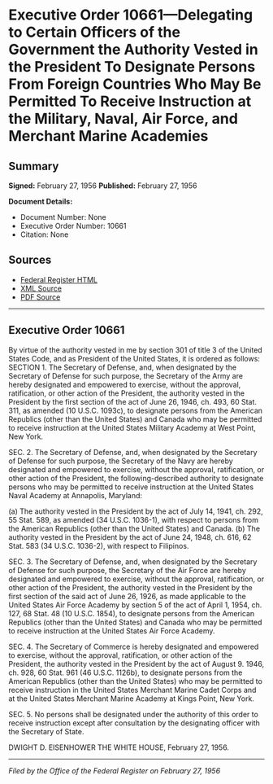 # Executive Order 10661—Delegating to Certain Officers of the Government the Authority Vested in the President To Designate Persons From Foreign Countries Who May Be Permitted To Receive Instruction at the Military, Naval, Air Force, and Merchant Marine Academies

## Summary

**Signed:** February 27, 1956
**Published:** February 27, 1956

**Document Details:**
- Document Number: None
- Executive Order Number: 10661
- Citation: None

## Sources
- [Federal Register HTML](https://www.presidency.ucsb.edu/documents/executive-order-10661-delegating-certain-officers-the-government-the-authority-vested-the)
- [XML Source](None)
- [PDF Source](None)

---

## Executive Order 10661

By virtue of the authority vested in me by section 301 of title 3 of the United States Code, and as President of the United States, it is ordered as follows:
SECTION 1. The Secretary of Defense, and, when designated by the Secretary of Defense for such purpose, the Secretary of the Army are hereby designated and empowered to exercise, without the approval, ratification, or other action of the President, the authority vested in the President by the first section of the act of June 26, 1946, ch. 493, 60 Stat. 311, as amended (10 U.S.C. 1093c), to designate persons from the American Republics (other than the United States) and Canada who may be permitted to receive instruction at the United States Military Academy at West Point, New York.

SEC. 2. The Secretary of Defense, and, when designated by the Secretary of Defense for such purpose, the Secretary of the Navy are hereby designated and empowered to exercise, without the approval, ratification, or other action of the President, the following-described authority to designate persons who may be permitted to receive instruction at the United States Naval Academy at Annapolis, Maryland:

(a) The authority vested in the President by the act of July 14, 1941, ch. 292, 55 Stat. 589, as amended (34 U.S.C. 1036-1), with respect to persons from the American Republics (other than the United States) and Canada.
(b) The authority vested in the President by the act of June 24, 1948, ch. 616, 62 Stat. 583 (34 U.S.C. 1036-2), with respect to Filipinos.

SEC. 3. The Secretary of Defense, and, when designated by the Secretary of Defense for such purpose, the Secretary of the Air Force are hereby designated and empowered to exercise, without the approval, ratification, or other action of the President, the authority vested in the President by the first section of the said act of June 26, 1926, as made applicable to the United States Air Force Academy by section 5 of the act of April 1, 1954, ch. 127, 68 Stat. 48 (10 U.S.C. 1854), to designate persons from the American Republics (other than the United States) and Canada who may be permitted to receive instruction at the United States Air Force Academy.

SEC. 4. The Secretary of Commerce is hereby designated and empowered to exercise, without the approval, ratification, or other action of the President, the authority vested in the President by the act of August 9. 1946, ch. 928, 60 Stat. 961 (46 U.S.C. 1126b), to designate persons from the American Republics (other than the United States) who may be permitted to receive instruction in the United States Merchant Marine Cadet Corps and at the United States Merchant Marine Academy at Kings Point, New York.

SEC. 5. No persons shall be designated under the authority of this order to receive instruction except after consultation by the designating officer with the Secretary of State.

DWIGHT D. EISENHOWER
THE WHITE HOUSE,
February 27, 1956.

---

*Filed by the Office of the Federal Register on February 27, 1956*
